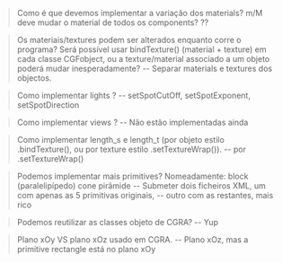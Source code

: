 > Como é que devemos implementar a variação dos materials? m/M deve mudar
o material de todos os components?
??

> Os materiais/textures podem ser alterados enquanto corre o programa?
Será possível usar bindTexture() (material + texture) em cada classe
CGFobject, ou a texture/material associado a um objeto poderá mudar
inesperadamente?
-- Separar materials e textures dos objectos.

> Como implementar lights <spot>?
-- setSpotCutOff, setSpotExponent, setSpotDirection

> Como implementar views <ortho>?
-- Não estão implementadas ainda

> Como implementar length_s e length_t (por objeto estilo .bindTexture(),
ou por texture estilo .setTextureWrap()).
-- por .setTextureWrap()

> Podemos implementar mais primitives? Nomeadamente:
	block (paralelipípedo)
	cone
	pirâmide
-- Submeter dois ficheiros XML, um com apenas as 5 primitivas originais,
-- outro com as restantes, mais rico

> Podemos reutilizar as classes objeto de CGRA?
-- Yup

> Plano xOy VS plano xOz usado em CGRA.
-- Plano xOz, mas a primitive rectangle está no plano xOy

